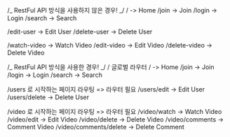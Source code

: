 /_ RestFul API 방식을 사용하지 않은 경우! _/
/ -> Home
/join -> Join
/login -> Login
/search -> Search

/edit-user -> Edit User
/delete-user -> Delete User

/watch-video -> Watch Video
/edit-video -> Edit Video
/delete-video -> Delete Video

/_ RestFul API 방식을 사용한 경우! _/
/ 글로벌 라우터
/ -> Home
/join -> Join
/login -> Login
/search -> Search

/users 로 시작하는 페이지 라우팅 => 라우터 필요
/users/edit -> Edit User
/users/delete -> Delete User

/video 로 시작하는 페이지 라우팅 => 라우터 필요
/video/watch -> Watch Video
/video/edit -> Edit Video
/video/delete -> Delete Video
/video/comments -> Comment Video
/video/comments/delete -> Delete Comment
